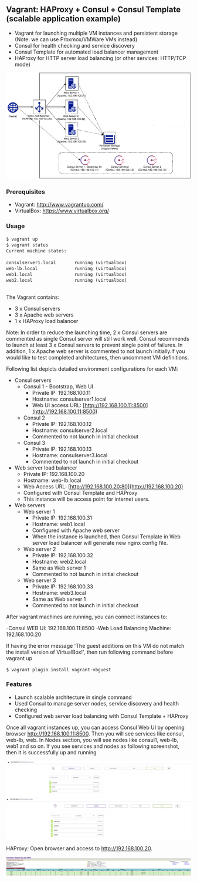 
## Vagrant: HAProxy + Consul + Consul Template (scalable application example)

- Vagrant for launching multiple VM instances and persistent storage (Note: we can use Proxmox/VMWare VMs instead)
- Consul for health checking and service discovery
- Consul Template for automated load balancer management
- HAProxy for HTTP server load balancing (or other services: HTTP/TCP mode)

![picture](pictures/vagrant_consul_architecture_diagram.png)

### Prerequisites
- Vagrant: http://www.vagrantup.com/
- VirtualBox: https://www.virtualbox.org/

### Usage
```
$ vagrant up
$ vagrant status
Current machine states:

consulserver1.local       running (virtualbox)
web-lb.local              running (virtualbox)
web1.local                running (virtualbox)
web2.local                running (virtualbox)
 
```   

The Vagrant contains:

- 3 x Consul servers
- 3 x Apache web servers
- 1 x HAProxy load balancer

Note: In order to reduce the launching time, 2 x Consul servers are commented as single Consul server will still work well. Consul recommends to launch at least 3 x Consul servers to prevent single point of failures. In addition, 1 x Apache web server is commented to not launch initially.If you would like to test completed architectures, then uncomment VM definitions.

Following list depicts detailed environment configurations for each VM:
* Consul servers
    * Consul 1 - Bootstrap, Web UI
        * Private IP: 192.168.100.11
        * Hostname: consulserver1.local
        * Web UI access URL: [http://192.168.100.11:8500](http://192.168.100.11:8500)
    * Consul 2 
        * Private IP: 192.168.100.12
        * Hostname: consulserver2.local
        * Commented to not launch in initial checkout
    * Consul 3
        * Private IP: 192.168.100.13
        * Hostname: consulserver3.local
        * Commented to not launch in initial checkout
* Web server load balancer
    * Private IP: 192.168.100.20
    * Hostname: web-lb.local
    * Web Access URL: [http://192.168.100.20:80](http://192.168.100.20)
    * Configured with Consul Template and HAProxy
    * This instance will be access point for internet users.
* Web servers
    * Web server 1 
        * Private IP: 192.168.100.31
        * Hostname: web1.local
        * Configured with Apache web server
        * When the instance is launched, then Consul Template in Web server load balancer will generate new nginx config file.
    * Web server 2
        * Private IP: 192.168.100.32
        * Hostname: web2.local
        * Same as Web server 1
        * Commented to not launch in initial checkout
    * Web server 3
        * Private IP: 192.168.100.33
        * Hostname: web3.local
        * Same as Web server 1
        * Commented to not launch in initial checkout

After vagrant machines are running, you can connect instances to:

-Consul WEB UI: 192.168.100.11:8500
-Web Load Balancing Machine: 192.168.100.20

If having the error message 'The guest additions on this VM do not match the install version of VirtualBox!', then run following command before vagrant up
```
$ vagrant plugin install vagrant-vbguest
```

### Features
- Launch scalable architecture in single command
- Used Consul to manage server nodes, service discovery and health checking
- Configured web server load balancing with Consul Template + HAProxy

Once all vagrant instances up, you can access Consul Web UI by opening browser http://192.168.100.11:8500. Then you will see services like consul, web-lb, web. In Nodes section, you will see nodes like consul1, web-lb, web1 and so on. If you see services and nodes as following screenshot, then it is successfully up and running.

![picture](pictures/consul-services.png)
![picture](pictures/consul-nodes.png)

HAProxy: Open browser and access to http://192.168.100.20.

![picture](pictures/haproxy-stats.png)



